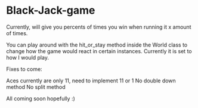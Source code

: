 # Black-Jack-game
Currently, will give you percents of times you win when running it x amount of times.

You can play around with the hit_or_stay method inside the World class to change how the game would react in certain instances.
Currently it is set to how I would play.


Fixes to come:

Aces currently are only 11, need to implement 11 or 1
No double down method
No split method

All coming soon hopefully :)

